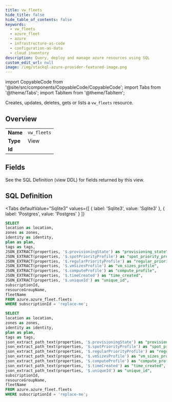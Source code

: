 ```yaml
--- 
title: vw_fleets
hide_title: false
hide_table_of_contents: false
keywords:
  - vw_fleets
  - azure_fleet
  - azure
  - infrastructure-as-code
  - configuration-as-data
  - cloud inventory
description: Query, deploy and manage azure resources using SQL
custom_edit_url: null
image: /img/stackql-azure-provider-featured-image.png
---
```


import CopyableCode from '@site/src/components/CopyableCode/CopyableCode';
import Tabs from '@theme/Tabs';
import TabItem from '@theme/TabItem';

Creates, updates, deletes, gets or lists a <code>vw_fleets</code> resource.

## Overview
<table><tbody>
<tr><td><b>Name</b></td><td><code>vw_fleets</code></td></tr>
<tr><td><b>Type</b></td><td>View</td></tr>
<tr><td><b>Id</b></td><td><CopyableCode code="azure.azure_fleet.vw_fleets" /></td></tr>
</tbody></table>

## Fields

See the SQL Definition (view DDL) for fields returned by this view.

## SQL Definition

<Tabs
defaultValue="Sqlite3"
values={[
{ label: 'Sqlite3', value: 'Sqlite3' },
{ label: 'Postgres', value: 'Postgres' }
]}
>
<TabItem value="Sqlite3">

```sql
SELECT
location as location,
zones as zones,
identity as identity,
plan as plan,
tags as tags,
JSON_EXTRACT(properties, '$.provisioningState') as "provisioning_state",
JSON_EXTRACT(properties, '$.spotPriorityProfile') as "spot_priority_profile",
JSON_EXTRACT(properties, '$.regularPriorityProfile') as "regular_priority_profile",
JSON_EXTRACT(properties, '$.vmSizesProfile') as "vm_sizes_profile",
JSON_EXTRACT(properties, '$.computeProfile') as "compute_profile",
JSON_EXTRACT(properties, '$.timeCreated') as "time_created",
JSON_EXTRACT(properties, '$.uniqueId') as "unique_id",
subscriptionId,
resourceGroupName,
fleetName
FROM azure.azure_fleet.fleets
WHERE subscriptionId = 'replace-me';
```

</TabItem>
<TabItem value="Postgres">

```sql
SELECT
location as location,
zones as zones,
identity as identity,
plan as plan,
tags as tags,
json_extract_path_text(properties, '$.provisioningState') as "provisioning_state",
json_extract_path_text(properties, '$.spotPriorityProfile') as "spot_priority_profile",
json_extract_path_text(properties, '$.regularPriorityProfile') as "regular_priority_profile",
json_extract_path_text(properties, '$.vmSizesProfile') as "vm_sizes_profile",
json_extract_path_text(properties, '$.computeProfile') as "compute_profile",
json_extract_path_text(properties, '$.timeCreated') as "time_created",
json_extract_path_text(properties, '$.uniqueId') as "unique_id",
subscriptionId,
resourceGroupName,
fleetName
FROM azure.azure_fleet.fleets
WHERE subscriptionId = 'replace-me';
```

</TabItem>
</Tabs>
